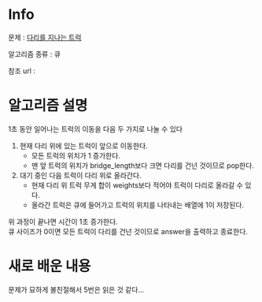 # Info

  

문제 : [다리를 지나는 트럭](https://www.acmicpc.net/problem/2866)

알고리즘 종류 : 큐

참조 url : 

  

# 알고리즘 설명
1초 동안 일어나는 트럭의 이동을 다음 두 가지로 나눌 수 있다
1.  현재 다리 위에 있는 트럭이 앞으로 이동한다.
    - 모든 트럭의 위치가 1 증가한다.
    - 맨 앞 트럭의 위치가 bridge_length보다 크면 다리를 건넌 것이므로 pop한다.
2. 대기 중인 다음 트럭이 다리 위로 올라간다.
    - 현재 다리 위 트럭 무게 합이 weights보다 적어야 트럭이 다리로 올라갈 수 있다.
    - 올라간 트럭은 큐에 들어가고 트럭의 위치를 나타내는 배열에 1이 저장된다.  

위 과정이 끝나면 시간이 1초 증가한다.  
큐 사이즈가 0이면 모든 트럭이 다리를 건넌 것이므로 answer을 출력하고 종료한다.

# 새로 배운 내용
문제가 묘하게 불친절해서 5번은 읽은 것 같다...